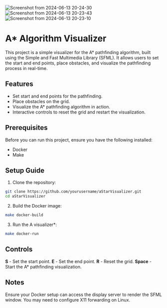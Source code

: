 ![Screenshot from 2024-06-13 20-24-30](https://github.com/Raimo33/A_star/assets/104778891/f390c443-c1d3-4622-8615-f9f304e8622d)
![Screenshot from 2024-06-13 20-23-43](https://github.com/Raimo33/A_star/assets/104778891/b0385ff0-dc20-46cd-a9bf-77551204d56e)
![Screenshot from 2024-06-13 20-23-10](https://github.com/Raimo33/A_star/assets/104778891/eb1ae8fa-58cd-46d0-8f2e-e5330b96e475)

# A* Algorithm Visualizer

This project is a simple visualizer for the A* pathfinding algorithm, built using the Simple and Fast Multimedia Library (SFML). It allows users to set the start and end points, place obstacles, and visualize the pathfinding process in real-time.

## Features

 - Set start and end points for the pathfinding.
 - Place obstacles on the grid.
 - Visualize the A* pathfinding algorithm in action. 
 - Interactive controls to reset the grid and restart the visualization.

## Prerequisites

   Before you can run this project, ensure you have the
   following installed:

 - Docker
 - Make

## Setup Guide

 1. Clone the repository:
```bash
git clone https://github.com/yourusername/aStarVisualizer.git
cd aStarVisualizer
```
 2. Build the Docker image:
```bash
make docker-build
```
 3. Run the A visualizer*:
```bash
make docker-run
```
## Controls

**S** - Set the start point.
**E** - Set the end point.
**R** - Reset the grid.
**Space** - Start the A* pathfinding visualization.

## Notes

Ensure your Docker setup can access the display server to render the SFML window. You may need to configure X11 forwarding on Linux.
